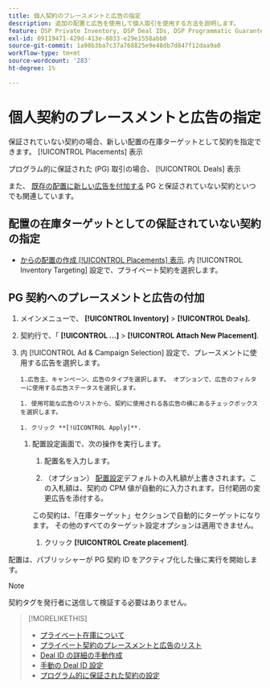 ```yaml
---
title: 個人契約のプレースメントと広告の指定
description: 追加の配置と広告を使用して個人取引を使用する方法を説明します。
feature: DSP Private Inventory, DSP Deal IDs, DSP Programmatic Guaranteed Deals
exl-id: 09119471-429d-413e-8033-e29e1558abb0
source-git-commit: 1a98b3ba7c37a768825e9e48db7d847f12daa9a0
workflow-type: tm+mt
source-wordcount: '283'
ht-degree: 1%

---
```


# 個人契約のプレースメントと広告の指定

保証されていない契約の場合、新しい配置の在庫ターゲットとして契約を指定できます。 [!UICONTROL Placements] 表示

プログラム的に保証された (PG) 取引の場合、 [!UICONTROL Deals] 表示

また、 [既存の配置に新しい広告を付加する](/help/dsp/campaign-management/ads/ad-attach-to-placement.md) PG と保証されていない契約といつでも関連しています。

## 配置の在庫ターゲットとしての保証されていない契約の指定

* [からの配置の作成 [!UICONTROL Placements] 表示](/help/dsp/campaign-management/placements/placement-create.md). 内 [!UICONTROL Inventory Targeting] 設定で、プライベート契約を選択します。

## PG 契約へのプレースメントと広告の付加

1. メインメニューで、 **[!UICONTROL Inventory]** > **[!UICONTROL Deals].**

1. 契約行で、「  **[!UICONTROL ...]** > **[!UICONTROL Attach New Placement]**.

1. 内 [!UICONTROL Ad & Campaign Selection] 設定で、プレースメントに使用する広告を選択します。

       1.広告主、キャンペーン、広告のタイプを選択します。 オプションで、広告のフィルターに使用する広告ステータスを選択します。
       
       1. 使用可能な広告のリストから、契約に使用される各広告の横にあるチェックボックスを選択します。
       
       1. クリック **[!UICONTROL Apply]**.
   
   1. 配置設定画面で、次の操作を実行します。

      1. 配置名を入力します。

      1. （オプション） [配置設定](/help/dsp/campaign-management/placements/placement-settings.md)デフォルトの入札額が上書きされます。この入札額は、契約の CPM 値が自動的に入力されます。日付範囲の変更広告を添付する。

      この契約は、「在庫ターゲット」セクションで自動的にターゲットになります。 その他のすべてのターゲット設定オプションは適用できません。

      1. クリック **[!UICONTROL Create placement]**.


配置は、パブリッシャーが PG 契約 ID をアクティブ化した後に実行を開始します。

>[!NOTE]
>
> 契約タグを発行者に送信して検証する必要はありません。

>[!MORELIKETHIS]
>
>* [プライベート在庫について](private-inventory-about.md)
>* [プライベート契約のプレースメントと広告のリスト](/help/dsp/inventory/private-deal-view-placements.md)
>* [Deal ID の詳細の手動作成](deal-id-create.md)
>* [手動の Deal ID 設定](deal-id-settings.md)
>* [プログラム的に保証された契約の設定](programmatic-guaranteed-set-up.md)

